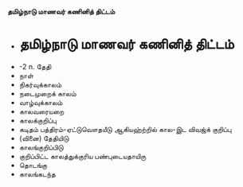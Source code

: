 **தமிழ்நாடு மாணவர் கணினித் திட்டம்**
- # தமிழ்நாடு மாணவர் கணினித் திட்டம்
- -2 n. தேதி
- நாள்
- நிகர்வுக்காலம்
- நடைமுறைக் காலம்
- வாழ்வுக்காலம்
- காலவரையறை
- காலக்குறிப்பு
- கடிதம் பத்திரம்-ஏட்டுவௌதயீடு ஆகியஹ்ற்றில் கால-இட விவஜ்க் குறிப்பு
- (வினை) தேதியிடு
- காலங்குறிப்பிடு
- குறிப்பிட்ட காலத்துக்குரிய பண்புடையதாயிரு
- தொடங்கு
- காலங்கடந்த

